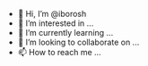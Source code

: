 - 👋 Hi, I’m @iborosh
- 👀 I’m interested in ...
- 🌱 I’m currently learning ...
- 💞️ I’m looking to collaborate on ...
- 📫 How to reach me ...

<!---
iborosh/iborosh is a ✨ special ✨ repository because its `README.md` (this file) appears on your GitHub profile.
You can click the Preview link to take a look at your changes.
--->
